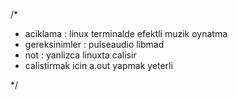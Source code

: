 /*

 * aciklama : linux terminalde efektli muzik oynatma
 * gereksinimler : pulseaudio libmad
 * not : yanlizca linuxta calisir
 * calistirmak icin a.out <muzik dosyasi> yapmak yeterli

*/
